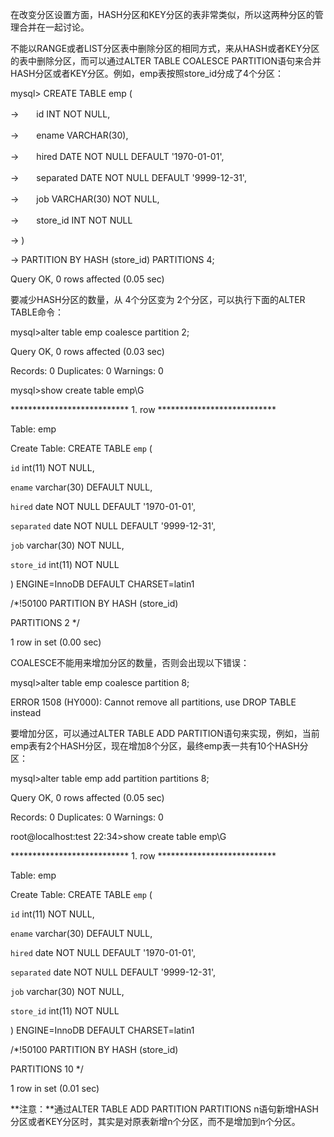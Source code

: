 

在改变分区设置方面，HASH分区和KEY分区的表非常类似，所以这两种分区的管理合并在一起讨论。

不能以RANGE或者LIST分区表中删除分区的相同方式，来从HASH或者KEY分区的表中删除分区，而可以通过ALTER TABLE COALESCE PARTITION语句来合并HASH分区或者KEY分区。例如，emp表按照store_id分成了4个分区：

mysql> CREATE TABLE emp (

->　　id INT NOT NULL,

->　　ename VARCHAR(30),

->　　hired DATE NOT NULL DEFAULT '1970-01-01',

->　　separated DATE NOT NULL DEFAULT '9999-12-31',

->　　job VARCHAR(30) NOT NULL,

->　　store_id INT NOT NULL

-> )

-> PARTITION BY HASH (store_id) PARTITIONS 4;

Query OK, 0 rows affected (0.05 sec)

要减少HASH分区的数量，从 4个分区变为 2个分区，可以执行下面的ALTER TABLE命令：

mysql>alter table emp coalesce partition 2;

Query OK, 0 rows affected (0.03 sec)

Records: 0 Duplicates: 0 Warnings: 0

mysql>show create table emp\G

*************************** 1. row ***************************

Table: emp

Create Table: CREATE TABLE `emp` (

`id` int(11) NOT NULL,

`ename` varchar(30) DEFAULT NULL,

`hired` date NOT NULL DEFAULT '1970-01-01',

`separated` date NOT NULL DEFAULT '9999-12-31',

`job` varchar(30) NOT NULL,

`store_id` int(11) NOT NULL

) ENGINE=InnoDB DEFAULT CHARSET=latin1

/*!50100 PARTITION BY HASH (store_id)

PARTITIONS 2 */

1 row in set (0.00 sec)

COALESCE不能用来增加分区的数量，否则会出现以下错误：

mysql>alter table emp coalesce partition 8;

ERROR 1508 (HY000): Cannot remove all partitions, use DROP TABLE instead

要增加分区，可以通过ALTER TABLE ADD PARTITION语句来实现，例如，当前 emp表有2个HASH分区，现在增加8个分区，最终emp表一共有10个HASH分区：

mysql>alter table emp add partition partitions 8;

Query OK, 0 rows affected (0.05 sec)

Records: 0 Duplicates: 0 Warnings: 0

root@localhost:test 22:34>show create table emp\G

*************************** 1. row ***************************

Table: emp

Create Table: CREATE TABLE `emp` (

`id` int(11) NOT NULL,

`ename` varchar(30) DEFAULT NULL,

`hired` date NOT NULL DEFAULT '1970-01-01',

`separated` date NOT NULL DEFAULT '9999-12-31',

`job` varchar(30) NOT NULL,

`store_id` int(11) NOT NULL

) ENGINE=InnoDB DEFAULT CHARSET=latin1

/*!50100 PARTITION BY HASH (store_id)

PARTITIONS 10 */

1 row in set (0.01 sec)

**注意：**通过ALTER TABLE ADD PARTITION PARTITIONS n语句新增HASH分区或者KEY分区时，其实是对原表新增n个分区，而不是增加到n个分区。



